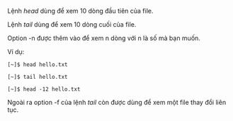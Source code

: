 Lệnh _head_ dùng để xem 10 dòng đầu tiên của file.

Lệnh _tail_ dùng để xem 10 dòng cuối của file.

Option -n được thêm vào để xem n dòng với n là số mà bạn muốn.

Ví dụ:

```
[~]$ head hello.txt
```

```
[~]$ tail hello.txt
```

```
[~]$ head -12 hello.txt
```

Ngoài ra option -f của lệnh _tail_ còn được dùng để xem một file thay đổi liên tục.

